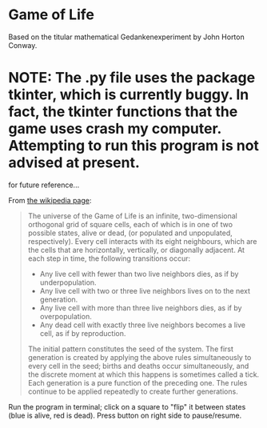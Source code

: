 # Game of Life
Based on the titular mathematical Gedankenexperiment by John Horton Conway.

# NOTE: The .py file uses the package tkinter, which is currently buggy. In fact, the tkinter functions that the game uses crash my computer. Attempting to run this program is not advised at present.

for future reference...

From [the wikipedia page](https://en.wikipedia.org/wiki/Conway%27s_Game_of_Life):

  > The universe of the Game of Life is an infinite, two-dimensional orthogonal grid of square cells, each of which is in one of two possible states, alive or dead, (or populated and unpopulated, respectively). Every cell interacts with its eight neighbours, which are the cells that are horizontally, vertically, or diagonally adjacent. At each step in time, the following transitions occur:
  > - Any live cell with fewer than two live neighbors dies, as if by underpopulation.
  > - Any live cell with two or three live neighbors lives on to the next generation.
  > - Any live cell with more than three live neighbors dies, as if by overpopulation.
  > - Any dead cell with exactly three live neighbors becomes a live cell, as if by reproduction.
  >
  > The initial pattern constitutes the seed of the system. The first generation is created by applying the above rules simultaneously to every cell in the seed; births and deaths occur simultaneously, and the discrete moment at which this happens is sometimes called a tick. Each generation is a pure function of the preceding one. The rules continue to be applied repeatedly to create further generations.

Run the program in terminal; click on a square to "flip" it between states (blue is alive, red is dead). Press button on right side to pause/resume.
